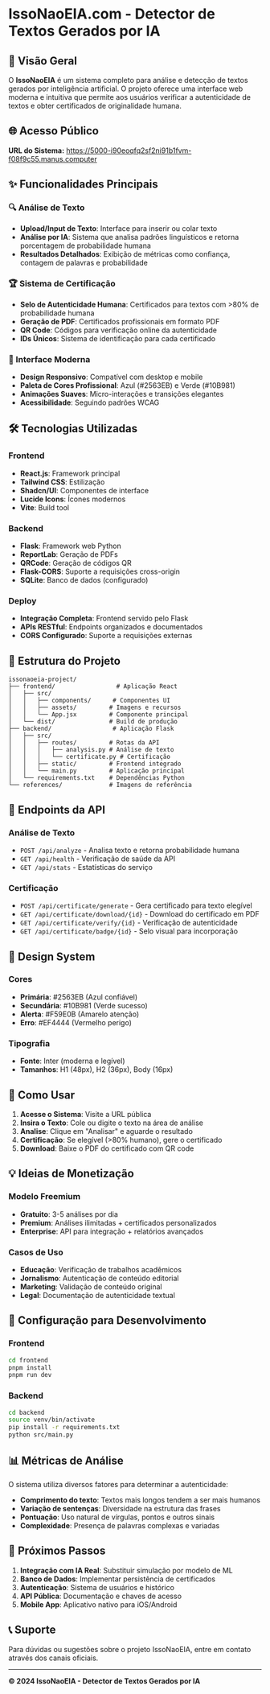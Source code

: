 # IssoNaoEIA.com - Detector de Textos Gerados por IA

## 🎯 Visão Geral

O **IssoNaoEIA** é um sistema completo para análise e detecção de textos gerados por inteligência artificial. O projeto oferece uma interface web moderna e intuitiva que permite aos usuários verificar a autenticidade de textos e obter certificados de originalidade humana.

## 🌐 Acesso Público

**URL do Sistema:** https://5000-i90eoqfq2sf2ni91b1fvm-f08f9c55.manus.computer

## ✨ Funcionalidades Principais

### 🔍 Análise de Texto
- **Upload/Input de Texto**: Interface para inserir ou colar texto
- **Análise por IA**: Sistema que analisa padrões linguísticos e retorna porcentagem de probabilidade humana
- **Resultados Detalhados**: Exibição de métricas como confiança, contagem de palavras e probabilidade

### 🏆 Sistema de Certificação
- **Selo de Autenticidade Humana**: Certificados para textos com >80% de probabilidade humana
- **Geração de PDF**: Certificados profissionais em formato PDF
- **QR Code**: Códigos para verificação online da autenticidade
- **IDs Únicos**: Sistema de identificação para cada certificado

### 🎨 Interface Moderna
- **Design Responsivo**: Compatível com desktop e mobile
- **Paleta de Cores Profissional**: Azul (#2563EB) e Verde (#10B981)
- **Animações Suaves**: Micro-interações e transições elegantes
- **Acessibilidade**: Seguindo padrões WCAG

## 🛠️ Tecnologias Utilizadas

### Frontend
- **React.js**: Framework principal
- **Tailwind CSS**: Estilização
- **Shadcn/UI**: Componentes de interface
- **Lucide Icons**: Ícones modernos
- **Vite**: Build tool

### Backend
- **Flask**: Framework web Python
- **ReportLab**: Geração de PDFs
- **QRCode**: Geração de códigos QR
- **Flask-CORS**: Suporte a requisições cross-origin
- **SQLite**: Banco de dados (configurado)

### Deploy
- **Integração Completa**: Frontend servido pelo Flask
- **APIs RESTful**: Endpoints organizados e documentados
- **CORS Configurado**: Suporte a requisições externas

## 📁 Estrutura do Projeto

```
issonaoeia-project/
├── frontend/                 # Aplicação React
│   ├── src/
│   │   ├── components/      # Componentes UI
│   │   ├── assets/         # Imagens e recursos
│   │   └── App.jsx         # Componente principal
│   └── dist/               # Build de produção
├── backend/                 # Aplicação Flask
│   ├── src/
│   │   ├── routes/         # Rotas da API
│   │   │   ├── analysis.py # Análise de texto
│   │   │   └── certificate.py # Certificação
│   │   ├── static/         # Frontend integrado
│   │   └── main.py         # Aplicação principal
│   └── requirements.txt    # Dependências Python
└── references/             # Imagens de referência
```

## 🔗 Endpoints da API

### Análise de Texto
- `POST /api/analyze` - Analisa texto e retorna probabilidade humana
- `GET /api/health` - Verificação de saúde da API
- `GET /api/stats` - Estatísticas do serviço

### Certificação
- `POST /api/certificate/generate` - Gera certificado para texto elegível
- `GET /api/certificate/download/{id}` - Download do certificado em PDF
- `GET /api/certificate/verify/{id}` - Verificação de autenticidade
- `GET /api/certificate/badge/{id}` - Selo visual para incorporação

## 🎨 Design System

### Cores
- **Primária**: #2563EB (Azul confiável)
- **Secundária**: #10B981 (Verde sucesso)
- **Alerta**: #F59E0B (Amarelo atenção)
- **Erro**: #EF4444 (Vermelho perigo)

### Tipografia
- **Fonte**: Inter (moderna e legível)
- **Tamanhos**: H1 (48px), H2 (36px), Body (16px)

## 🚀 Como Usar

1. **Acesse o Sistema**: Visite a URL pública
2. **Insira o Texto**: Cole ou digite o texto na área de análise
3. **Analise**: Clique em "Analisar" e aguarde o resultado
4. **Certificação**: Se elegível (>80% humano), gere o certificado
5. **Download**: Baixe o PDF do certificado com QR code

## 💡 Ideias de Monetização

### Modelo Freemium
- **Gratuito**: 3-5 análises por dia
- **Premium**: Análises ilimitadas + certificados personalizados
- **Enterprise**: API para integração + relatórios avançados

### Casos de Uso
- **Educação**: Verificação de trabalhos acadêmicos
- **Jornalismo**: Autenticação de conteúdo editorial
- **Marketing**: Validação de conteúdo original
- **Legal**: Documentação de autenticidade textual

## 🔧 Configuração para Desenvolvimento

### Frontend
```bash
cd frontend
pnpm install
pnpm run dev
```

### Backend
```bash
cd backend
source venv/bin/activate
pip install -r requirements.txt
python src/main.py
```

## 📊 Métricas de Análise

O sistema utiliza diversos fatores para determinar a autenticidade:
- **Comprimento do texto**: Textos mais longos tendem a ser mais humanos
- **Variação de sentenças**: Diversidade na estrutura das frases
- **Pontuação**: Uso natural de vírgulas, pontos e outros sinais
- **Complexidade**: Presença de palavras complexas e variadas

## 🎯 Próximos Passos

1. **Integração com IA Real**: Substituir simulação por modelo de ML
2. **Banco de Dados**: Implementar persistência de certificados
3. **Autenticação**: Sistema de usuários e histórico
4. **API Pública**: Documentação e chaves de acesso
5. **Mobile App**: Aplicativo nativo para iOS/Android

## 📞 Suporte

Para dúvidas ou sugestões sobre o projeto IssoNaoEIA, entre em contato através dos canais oficiais.

---

**© 2024 IssoNaoEIA - Detector de Textos Gerados por IA**

